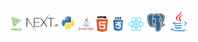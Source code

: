 
<p align="center">
  <code><img title="threejs" height="25" src="images/threejs.png"></code>
  <code><img title="nextjs" height="30" src="images/nextjs.png"></code>
  <code><img title="Python" height="25" src="images/python-original.svg"></code>
  <code><img title="Javascript" height="25" src="images/javascript.jpg"></code>
  <code><img title="HTML5" height="25" src="images/html5.svg"></code>
  <code><img title="CSS" height="25" src="images/css.svg"></code>
  <code><img title="React" height="25" src="images/react-original.svg"></code>
  <code><img title="PostgreSQL" height="30" src="images/postgresql.svg"></code>
  <code><img title="Java" height="35" src="images/java-original.svg"></code>
</p>

